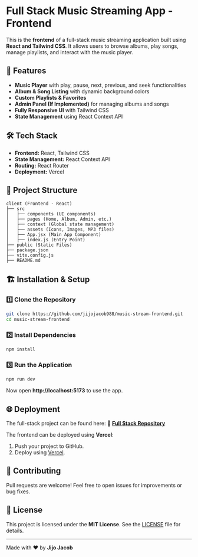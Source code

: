 # Full Stack Music Streaming App - Frontend

This is the **frontend** of a full-stack music streaming application built using **React and Tailwind CSS**. It allows users to browse albums, play songs, manage playlists, and interact with the music player.

## 🚀 Features
- **Music Player** with play, pause, next, previous, and seek functionalities
- **Album & Song Listing** with dynamic background colors
- **Custom Playlists & Favorites**
- **Admin Panel (If Implemented)** for managing albums and songs
- **Fully Responsive UI** with Tailwind CSS
- **State Management** using React Context API

## 🛠️ Tech Stack
- **Frontend:** React, Tailwind CSS
- **State Management:** React Context API
- **Routing:** React Router
- **Deployment:** Vercel

## 📂 Project Structure
```
client (Frontend - React)
├── src
│   ├── components (UI components)
│   ├── pages (Home, Album, Admin, etc.)
│   ├── context (Global state management)
│   ├── assets (Icons, Images, MP3 files)
│   ├── App.jsx (Main App Component)
│   ├── index.js (Entry Point)
├── public (Static Files)
├── package.json
├── vite.config.js
├── README.md
```

## 🏗️ Installation & Setup
### 1️⃣ Clone the Repository
```sh
git clone https://github.com/jijojacob988/music-stream-frontend.git
cd music-stream-frontend
```
### 2️⃣ Install Dependencies
```sh
npm install
```
### 3️⃣ Run the Application
```sh
npm run dev
```
Now open **http://localhost:5173** to use the app.

## 🌐 Deployment
The full-stack project can be found here:
🔗 **[Full Stack Repository](https://github.com/Jijojacob988/music-stream-app)**

The frontend can be deployed using **Vercel**:
1. Push your project to GitHub.
2. Deploy using [Vercel](https://vercel.com/).

## 🤝 Contributing
Pull requests are welcome! Feel free to open issues for improvements or bug fixes.

## 📜 License
This project is licensed under the **MIT License**. See the [LICENSE](LICENSE) file for details.

---

Made with ❤️ by **Jijo Jacob**


